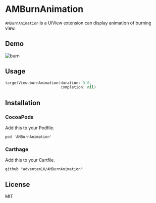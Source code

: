 # AMBurnAnimation

`AMBurnAnimation` is a UIView extension can display animation of burning view.

## Demo

![burn](https://user-images.githubusercontent.com/34936885/42418170-a7d0e802-82d5-11e8-8fe7-398935da3b33.gif)

## Usage

```swift
targetView.burnAnimation(duration: 3.0,
                         completion: nil)

```
## Installation

### CocoaPods

Add this to your Podfile.

```ogdl
pod 'AMBurnAnimation'
```

### Carthage

Add this to your Cartfile.

```ogdl
github "adventam10/AMBurnAnimation"
```

## License

MIT
